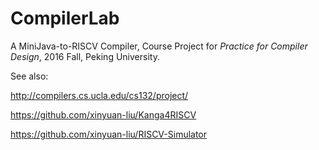 # CompilerLab

A MiniJava-to-RISCV Compiler, Course Project for _Practice for Compiler Design_, 2016 Fall, Peking University.

See also:

http://compilers.cs.ucla.edu/cs132/project/

https://github.com/xinyuan-liu/Kanga4RISCV

https://github.com/xinyuan-liu/RISCV-Simulator
